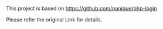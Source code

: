 This project is based on https://github.com/panique/php-login

Please refer the original Link for details.
